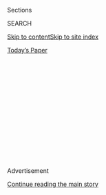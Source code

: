<div id="app">

<div>

<div>

<div>

<div class="NYTAppHideMasthead css-1q2w90k e1suatyy0">

<div class="section css-ui9rw0 e1suatyy2">

<div class="css-eph4ug er09x8g0">

<div class="css-6n7j50">

</div>

<span class="css-1dv1kvn">Sections</span>

<div class="css-10488qs">

<span class="css-1dv1kvn">SEARCH</span>

</div>

[Skip to content](#site-content)[Skip to site index](#site-index)

</div>

<div class="css-10698na e1huz5gh0">

</div>

</div>

<div id="masthead-bar-one" class="section hasLinks css-15hmgas e1csuq9d3">

<div class="css-uqyvli e1csuq9d0">

</div>

<div class="css-1uqjmks e1csuq9d1">

</div>

<div class="css-9e9ivx">

[](https://myaccount.nytimes.com/auth/login?response_type=cookie&client_id=vi)

</div>

<div class="css-1bvtpon e1csuq9d2">

[Today’s Paper](https://www.nytimes.com/section/todayspaper)

</div>

</div>

</div>

</div>

<div data-aria-hidden="false">

<div id="site-content" role="main">

<div>

<div class="css-1aor85t" style="opacity:0.000000001;z-index:-1;visibility:hidden">

<div class="css-1hqnpie">

<div class="css-epjblv">

<span class="css-17xtcya">[Opinion](/section/opinion)</span><span class="css-x15j1o">|</span><span class="css-fwqvlz">Clean
Up Your Act, Facebook, or We’re Leaving</span>

</div>

<div class="css-k008qs">

<div class="css-1iwv8en">

<span class="css-18z7m18"></span>

<div>

</div>

</div>

<span class="css-1n6z4y">https://nyti.ms/2ZlSB2R</span>

<div class="css-1705lsu">

<div class="css-4xjgmj">

<div class="css-4skfbu" role="toolbar" data-aria-label="Social Media Share buttons, Save button, and Comments Panel with current comment count" data-testid="share-tools">

  - 
  - 
  - 
  - 
    
    <div class="css-6n7j50">
    
    </div>

  - 
  - 

</div>

</div>

</div>

</div>

</div>

</div>

<div id="NYT_TOP_BANNER_REGION" class="css-13pd83m">

</div>

<div id="top-wrapper" class="css-1sy8kpn">

<div id="top-slug" class="css-l9onyx">

Advertisement

</div>

[Continue reading the main story](#after-top)

<div class="ad top-wrapper" style="text-align:center;height:100%;display:block;min-height:250px">

<div id="top" class="place-ad" data-position="top" data-size-key="top">

</div>

</div>

<div id="after-top">

</div>

</div>

<div>

<div class="css-v5btjw etb61u70">

<div class="css-v05ibm etb61u71">

[Opinion](/section/opinion)

</div>

</div>

<div id="sponsor-wrapper" class="css-1hyfx7x">

<div id="sponsor-slug" class="css-19vbshk">

Supported by

</div>

[Continue reading the main story](#after-sponsor)

<div id="sponsor" class="ad sponsor-wrapper" style="text-align:center;height:100%;display:block">

</div>

<div id="after-sponsor">

</div>

</div>

<div class="css-186x18t">

</div>

<div class="css-1vkm6nb ehdk2mb0">

# Clean Up Your Act, Facebook, or We’re Leaving

</div>

The social media company has taken steps toward reining in Trump. It’s
too little, too late.

<div class="css-18e8msd">

<div class="css-vp77d3 epjyd6m0">

<div class="css-1p10dcb ey68jwv0" data-aria-hidden="true">

![Kara
Swisher](https://static01.nyt.com/images/2018/08/02/opinion/02swisher/02swisher-thumbLarge.png
"Kara Swisher")

</div>

<div class="css-1baulvz">

By <span class="css-1baulvz last-byline" itemprop="name">Kara
Swisher</span>

<div class="css-8atqhb">

Ms. Swisher covers technology and is a contributing Opinion writer.

</div>

</div>

</div>

  - June 30, 2020

  - 
    
    <div class="css-4xjgmj">
    
    <div class="css-d8bdto" role="toolbar" data-aria-label="Social Media Share buttons, Save button, and Comments Panel with current comment count" data-testid="share-tools">
    
      - 
      - 
      - 
      - 
        
        <div class="css-6n7j50">
        
        </div>
    
      - 
      - 
    
    </div>
    
    </div>

</div>

<div class="css-79elbk" data-testid="photoviewer-wrapper">

<div class="css-z3e15g" data-testid="photoviewer-wrapper-hidden">

</div>

<div class="css-1a48zt4 ehw59r15" data-testid="photoviewer-children">

![<span class="css-16f3y1r e13ogyst0" data-aria-hidden="true">Mark
Zuckerberg, the Facebook chairman and chief
executive.</span><span class="css-cnj6d5 e1z0qqy90" itemprop="copyrightHolder"><span class="css-1ly73wi e1tej78p0">Credit...</span><span><span>Erin
Scott/Reuters</span></span></span>](https://static01.nyt.com/images/2020/06/29/opinion/29Swisher/29Swisher-articleLarge.jpg?quality=75&auto=webp&disable=upscale)

</div>

</div>

</div>

<div class="section meteredContent css-1r7ky0e" name="articleBody" itemprop="articleBody">

<div class="css-1fanzo5 StoryBodyCompanionColumn">

<div class="css-53u6y8">

“I put the dishes in the dishwasher,” my son said to me recently, as if
it was a favor rather than something he should do *just because*.

This prompted me to write to you, Mark Zuckerberg, the
[Facebook](https://www.nytimes.com/2020/06/30/us/politics/brad-parscale-trump.html)
chief executive, with all the irritation of a mother whose last nerves
were worked a long time ago when it comes to the abuses that thrive on
your platform. I’d like to let you know: You get zero claps for doing a
tiny right thing after doing the wrong thing for far too long.

Last week, you announced that you are [finally
labeling](https://www.nytimes.com/2020/06/26/technology/facebook-labels-advertisers.html)
the most egregious dreck that is broadcast on Facebook by [President
Trump](https://www.nytimes.com/2020/06/30/us/politics/brad-parscale-trump.html),
after years of his escalating behavior. But it’s too little, too late.

And it’s too calculating. You and other Facebook executives keep hauling
out the tired line, “We know we have more work to do.” It’s irksome. And
you won’t like me when I am irked.

</div>

</div>

<div class="css-1fanzo5 StoryBodyCompanionColumn">

<div class="css-53u6y8">

You seem to be shifting toward labeling — after [insisting
recently](https://www.nytimes.com/2020/06/02/technology/zuckerberg-defends-facebook-trump-posts.html)
to your employees that you would not budge on this — in reaction to a
campaign to persuade advertisers to boycott your company, a movement
known as [Stop the Hate for Profit](https://www.stophateforprofit.org/).
After years of other forms of pressure that apparently failed, those who
are seeking to force you to change are finally getting traction by
focusing on your wallet, knocking billions off your net worth in recent
days, as your stock price goes down.

This fast-moving campaign — organized by the N.A.A.C.P., the ADL, Color
of Change and others — is aimed directly at Facebook and has been joined
by companies like Patagonia, REI and, most significantly, the consumer
goods giant Unilever.

Still, other companies, like Starbucks and Coca-Cola, are not joining
Stop the Hate, but instead are declaring that they will cut off
marketing on *all* of social media. As if all social media companies are
equal. They are not.

Allowing Facebook to get cover in a group will only end up hurting
smaller companies like Snap and Twitter, both of which have tried to
deal with this problem more actively. It’s not fair to lump them in with
you; they have fewer resources to withstand a marketing drought. Since
Facebook and Google are the overwhelmingly dominant players in the game
of digital advertising, the problem of hate and misinformation flowing
on social media is yours to own.

Your stranglehold on the ad business is undeniably the source of your
power. I talked recently with some people running businesses that rely
on Facebook, all of whom are scared to speak out publicly against your
platform. Many compared your service to a bad relationship.

</div>

</div>

<div class="css-1fanzo5 StoryBodyCompanionColumn">

<div class="css-53u6y8">

“I really cannot stand them at all,” said a leader of a medium-size
company that gets a lot of its leads on Facebook. But while he worries
about the damage Facebook is doing to society, he added, “I am going to
keep marketing there because I have no choice.”

No choice — that’s certainly why Starbucks did not get rid of its page
on Facebook, where it posts content to close to 36 million followers.
(Today, for example, you can “start off your day with Cold Brew\!”) I
don’t blame Starbucks or Coca-Cola or anyone with a business to run for
not bailing on Facebook totally; all marketers need Facebook (and its
Instagram unit) to operate in today’s media environment.

But I don’t need you, since I am pretty sure that being on Facebook has
never helped me at all.

So, it is time to go. After years of inertia, and not much use of
Facebook, this week I finally took the first big steps toward leaving,
deactivating my personal page and unpublishing my brand page. This was a
many-click process in which my decision was questioned by Facebook’s
pop-ups a lot more than I wanted my decision to be questioned (ARE YOU
SURE? ARE YOU *REALLY* SURE?). I’m likely soon enough to delete the
pages altogether, along with my Instagram account, once I figure out
what to do with the material living there like boxes in a digital attic.

As I deactivated, I was asked by Facebook why I was doing it, and I
picked “other” from a long menu of reasons, many of which I would have
clicked if I could have chosen more than one, including: I have a
privacy concern; I don’t feel safe on Facebook; I don’t find Facebook
useful.

This column — and the deactivation of my account — is my way of cleaning
up my world. But to say I am confident that you, Mark Zuckerberg, will
do your part to clean up the rest of the world would be something of an
overstatement. Facebook’s still high stock price and your complete
control over the company means you can and will continue to do as you
please.

And since you are not my kid — yes, I know, lucky you\! — there is
little I can do about it. Yet I do hope for progress, however painful it
is for Facebook, its advertisers and the rest of us.

Already this week, other big platforms have started to make long overdue
changes in content policy, including banning an out-of-control Trump
community (Reddit) and temporarily suspending Mr. Trump’s account due to
“hateful content” (Twitch).

</div>

</div>

<div class="css-1fanzo5 StoryBodyCompanionColumn">

<div class="css-53u6y8">

One of the hallmarks of adulthood is the ability to evolve. My son is
about to turn 16 (as Facebook did this year), and he’s also learning how
to do that, which has put me in the mind of something James Baldwin
said: “People pay for what they do, and still more for what they have
allowed themselves to become. They pay for it very simply; by the lives
they lead.”

By which I mean to say, Mark, you need to put your dirty dishes in the
dishwasher without my asking, just because.

</div>

</div>

<div>

</div>

<div class="css-1fanzo5 StoryBodyCompanionColumn">

<div class="css-53u6y8">

*The Times is committed to publishing* [*a diversity of
letters*](https://www.nytimes.com/2019/01/31/opinion/letters/letters-to-editor-new-york-times-women.html)
*to the editor. We’d like to hear what you think about this or any of
our articles. Here are some*
[*tips*](https://help.nytimes.com/hc/en-us/articles/115014925288-How-to-submit-a-letter-to-the-editor)*.
And here’s our email:*
[*letters@nytimes.com*](mailto:letters@nytimes.com)*.*

*Follow The New York Times Opinion section on*
[*Facebook*](https://www.facebook.com/nytopinion)*,* [*Twitter
(@NYTopinion)*](http://twitter.com/NYTOpinion) *and*
[*Instagram*](https://www.instagram.com/nytopinion/)*, and sign up for
the* [*Opinion Today
newsletter*](http://www.nytimes.com/newsletters/opiniontoday/)*.*

</div>

</div>

</div>

<div>

</div>

<div>

</div>

<div>

</div>

<div>

<div id="bottom-wrapper" class="css-1ede5it">

<div id="bottom-slug" class="css-l9onyx">

Advertisement

</div>

[Continue reading the main story](#after-bottom)

<div id="bottom" class="ad bottom-wrapper" style="text-align:center;height:100%;display:block;min-height:90px">

</div>

<div id="after-bottom">

</div>

</div>

</div>

</div>

</div>

## Site Index

<div>

</div>

## Site Information Navigation

  - [© <span>2020</span> <span>The New York Times
    Company</span>](https://help.nytimes.com/hc/en-us/articles/115014792127-Copyright-notice)

<!-- end list -->

  - [NYTCo](https://www.nytco.com/)
  - [Contact
    Us](https://help.nytimes.com/hc/en-us/articles/115015385887-Contact-Us)
  - [Work with us](https://www.nytco.com/careers/)
  - [Advertise](https://nytmediakit.com/)
  - [T Brand Studio](http://www.tbrandstudio.com/)
  - [Your Ad
    Choices](https://www.nytimes.com/privacy/cookie-policy#how-do-i-manage-trackers)
  - [Privacy](https://www.nytimes.com/privacy)
  - [Terms of
    Service](https://help.nytimes.com/hc/en-us/articles/115014893428-Terms-of-service)
  - [Terms of
    Sale](https://help.nytimes.com/hc/en-us/articles/115014893968-Terms-of-sale)
  - [Site Map](https://spiderbites.nytimes.com)
  - [Help](https://help.nytimes.com/hc/en-us)
  - [Subscriptions](https://www.nytimes.com/subscription?campaignId=37WXW)

</div>

</div>

</div>

</div>
